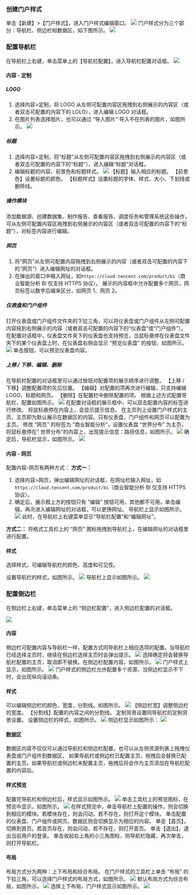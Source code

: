 ### 创建门户样式
单击【新建】>【门户样式】，进入门户样式编辑窗口。
![](https://mc.qcloudimg.com/static/img/44986dcae755b826ffc6665ea85da271/image.png)
门户样式分为三个部分：导航栏、侧边栏和数据区，如下图所示。
![](https://mc.qcloudimg.com/static/img/623890f388fb1b4cd7db692188c9f621/image.png)
### 配置导航栏
在导航栏上右键，单击菜单上的【导航栏配置】，进入导航栏配置对话框。
![](https://mc.qcloudimg.com/static/img/ed3d1f6c890142ea69753f6861ffe9b9/image.png)
#### 内容 - 定制
##### LOGO
1. 选择内容>定制，将 LOGO 从左侧可配置内容区拖拽到右侧展示的内容区（或者双击可配置的内容下的 LOLO），进入编辑 LOGO 对话框。
2. 在图片列表选择图片，也可以通过 “导入图片” 导入不在列表的图片，如图所示。
![](https://mc.qcloudimg.com/static/img/ed847deadff512a9a8154c84c9a96077/image.png)

##### 标题
1. 选择内容>定制，将“标题”从左侧可配置内容区拖拽到右侧展示的内容区（或者双击可配置的内容下的“标题”），进入编辑“标题”对话框。
2. 编辑标题的内容、前景色和标题样式。
![](https://mc.qcloudimg.com/static/img/750ee4fb9a94e4dc25ccc16ede981ab0/image.png)
【标题】输入相应的标题。
【前景色】设置标题的颜色。
【标题样式】设置标题的字体、样式、大小、下划线或删除线。

##### 操作模块
添加数据源、创建数据集、制作报告、查看报告、调度任务和管理系统这些操作，可从左侧可配置内容区拖拽到右侧展示的内容区（或者双击可配置的内容下的“标题”），对标签内容进行编辑。

##### 网页
1. 将“网页”从左侧可配置内容拖拽到右侧展示的内容（或者双击可配置的内容下的“网页”）进入编辑网址的对话框。
2. 在弹出的窗口中输入网址，如`https://cloud.tencent.com/product/bi`（商业智能分析 BI 仅支持 HTTPS 协议）。
展示的内容框中允许配置多个网页，网页标签以数字后缀来区分，如网页 1、网页 2。

##### 仪表盘和门户组件
打开仪表盘或门户组件文件夹的下拉三角，可以将仪表盘或门户组件从左侧可配置内容拖到右侧展示的内容（或者双击可配置的内容下的“仪表盘”或“门户组件”）。
在配置对话框中，仪表盘文件夹下的仪表盘也支持预览，当鼠标悬停在仪表盘文件夹下的某个仪表盘上时，在仪表盘右侧会显示 “预览仪表盘” 的按钮，如图所示。
![](https://mc.qcloudimg.com/static/img/5e2a7c2a0d32639ccd8180bee2edab5c/image.png)
单击按钮，可以预览仪表盘内容。

##### 上移 / 下移、编辑、删除
在导航栏配置的对话框里可以通过按钮对配置项的展示顺序进行调整。
【上移 / 下移】调整配置项的先后位置。
【编辑】对配置的项再次进行编辑，只支持编辑 LOGO、标题和网页。
【删除】在配置栏中删除配置的项。
根据上述方式配置导航栏，配置如图所示。
![](https://mc.qcloudimg.com/static/img/0c014f23cc057dd6a4401c2a8937d82c/image.png)
在配置对话框的展示框中，可以双击配置内容的标签进行修改。
将鼠标悬停在内容上，会显示提示信息。
在主页列上设置门户样式的主页，主页即为默认展示在数据区的内容。只有仪表盘，门户组件和网页可以配置为主页。
修改 “网页” 的标签为 “商业智能分析”，设置仪表盘 “世界分布” 为主页，将鼠标悬停在“ 世界分布”的内容上，出现提示信息：路径信息，如图所示。
![](https://mc.qcloudimg.com/static/img/87ca4382606f83855bccb3ee35cbffa0/image.png)
确定后，导航栏显示，如图所示。
![](https://mc.qcloudimg.com/static/img/84a5f712061dac420f4970f5f0a342a4/image.png)

#### 内容 - 网页
配置内容-网页有两种方式：
**方式一：**
1. 选择内容>网页，弹出编辑网址的对话框，在网址栏输入网址，如`https://cloud.tencent.com/product/bi`（商业智能分析 BI 仅支持 HTTPS 协议）。
2. 确定后，展示框上方的按钮只有 “编辑” 按钮可用，其他都不可用。单击编辑，再次进入编辑网址的对话框，可以更换网址。
导航栏上显示如图所示。
![](https://mc.qcloudimg.com/static/img/c5c9c63b74c15e840afb7831e110a810/image.png)
此时，在导航栏上右键菜单显示“导航栏配置”和“编辑网址”。

**方式二：**
将格式工具栏上的 “网页” 图标拖拽到导航栏上，在编辑网址的对话框里进行配置。

#### 样式
选择样式，可编辑导航栏的颜色、高度和可见性。

设置导航栏的样式，如图所示。
![](https://mc.qcloudimg.com/static/img/4c169ea811cf19821775f4117b4c8061/image.png)
导航栏上显示如图所示。
![](https://mc.qcloudimg.com/static/img/361b99a3a552eb2d68db4b7526478257/image.png)
### 配置侧边栏
在侧边栏上右键，单击菜单上的 “侧边栏配置”，进入侧边栏配置的对话框。

![](https://mc.qcloudimg.com/static/img/1b431688328ac1571ff053b2f7287e6a/image.png)
#### 内容
侧边栏可配置内容与导航栏一样，配置方式同导航栏上相应选项的配置。当导航栏已经选择主页时，继续在侧边栏选择主页时会弹出提示。
![](https://mc.qcloudimg.com/static/img/5c1c1ee9a70c647b80e6ec094e6f2dd2/image.png)
选择确定将会替换导航栏配置的主页，取消即不替换。在侧边栏配置内容，如图所示。
![](https://mc.qcloudimg.com/static/img/29d08269b67b09b7ae6876aea606cafe/image.png)
门户样式上显示，如图所示。
![](https://mc.qcloudimg.com/static/img/992ccbac6f4798ec9748a820484c043f/image.png)
门户样式的侧边栏允许配置多个资源，当侧边栏显示不下时，会出现纵向滚动条。

#### 样式
可以编辑侧边栏的颜色，宽度，分割线。如图所示。
![](https://mc.qcloudimg.com/static/img/cddd8fbc92efa556f2bb4e7a75d225f1/image.png)
【侧边栏宽】调整侧边栏的宽度。
【分割线】配置的内容之间的分割线。
定制背景设置同导航栏的定制背景设置。
设置侧边栏的样式，如图所示。
![](https://mc.qcloudimg.com/static/img/e3306f5ca64188411ac8302523d0d586/image.png)
侧边栏显示如图所示：
![](https://mc.qcloudimg.com/static/img/a40efc281bf43c7e10e90a6d387aa793/image.png)
#### 数据区
数据区内容不仅仅可以通过导航栏和侧边栏配置，也可以从左侧资源列表上拖拽仪表盘或门户组件到数据区。
如果导航栏或侧边栏已配置主页，拖拽后会替换已配置的主页。如果导航栏或侧边栏未配置主页，拖拽后将会作为主页添加在导航栏配置的内容后。
#### 样式预览
配置完导航栏和侧边栏后，样式显示如图所示。
![](https://mc.qcloudimg.com/static/img/957ac36c6fe09863ad74441d83c8f079/image.png)
单击工具栏上的预览图标，在预览中显示，如图所示。
![](https://mc.qcloudimg.com/static/img/d29e5328f91c39a73ea463c2e028ccf8/image.png)
在样式预览中，单击导航栏上配置的操作，则会切换到相应的模块。若模块存在，则会闪动，若不存在，则打开这个模块。
单击配置的仪表盘、门户组件或网页，数据区则会切换显示为相应的内容。
单击【首页】，切换到首页。若首页存在，则会闪动，若不存在，则打开首页。
单击【退出】，退出当前用户的登录。
单击收起右上角的小三角图标，则导航栏隐藏，再次单击，则打开导航栏。
#### 布局
布局方式分为两种：上下布局和综合布局。
在门户样式的工具栏上单击 “布局” 的下拉三角，可以选择门户样式的布局方式，如图所示。
![](https://mc.qcloudimg.com/static/img/c4790dd35f1ccac46de276812fd1c4c5/image.png)
默认布局方式为综合布局，如图所示。
![](https://mc.qcloudimg.com/static/img/ee27bed3b0f642cd71add1e4414e742e/image.png)
选择上下布局，门户样式显示如图所示。
![](https://mc.qcloudimg.com/static/img/df7d743db84a2e89709a299b89eeec89/image.png)





